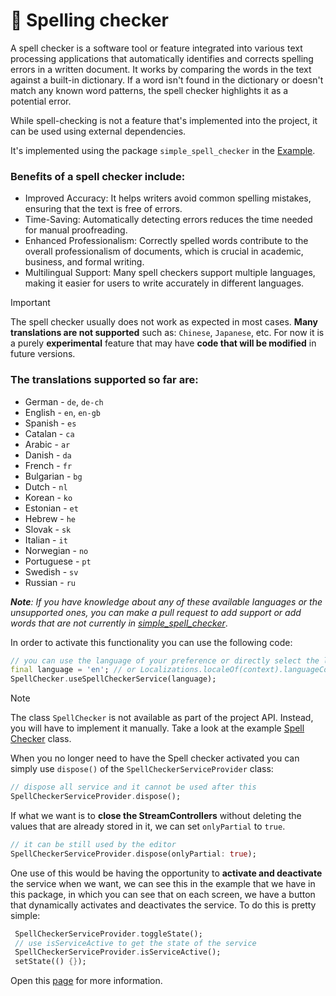 # 📝 Spelling checker

A spell checker is a software tool or feature integrated into various text processing applications that automatically identifies and corrects spelling errors in a written document. It works by comparing the words in the text against a built-in dictionary. If a word isn't found in the dictionary or doesn't match any known word patterns, the spell checker highlights it as a potential error.

While spell-checking is not a feature that's implemented into the project, it can be used using external dependencies.

It's implemented using the package `simple_spell_checker` in the [Example](../example/).

### Benefits of a spell checker include:

* Improved Accuracy: It helps writers avoid common spelling mistakes, ensuring that the text is free of errors.
* Time-Saving: Automatically detecting errors reduces the time needed for manual proofreading.
* Enhanced Professionalism: Correctly spelled words contribute to the overall professionalism of documents, which is crucial in academic, business, and formal writing.
* Multilingual Support: Many spell checkers support multiple languages, making it easier for users to write accurately in different languages.

> [!IMPORTANT]
> The spell checker usually does not work as expected in most cases. **Many translations are not supported** such as: `Chinese`, `Japanese`, etc. For now it is a purely **experimental** feature that may have **code that will be modified** in future versions.

### The translations supported so far are:

* German - `de`, `de-ch` 
* English - `en`, `en-gb`
* Spanish - `es`
* Catalan - `ca`
* Arabic - `ar`
* Danish - `da`
* French - `fr`
* Bulgarian - `bg`
* Dutch - `nl`
* Korean - `ko`
* Estonian - `et`
* Hebrew - `he`
* Slovak - `sk`
* Italian - `it`
* Norwegian - `no`
* Portuguese - `pt`
* Swedish - `sv`
* Russian - `ru`

_**Note**: If you have knowledge about any of these available languages or the unsupported ones, you can make a pull request to add support or add words that are not currently in [simple_spell_checker](https://github.com/CatHood0/simple_spell_checker)_.

In order to activate this functionality you can use the following code:

```dart
// you can use the language of your preference or directly select the language of the operating system
final language = 'en'; // or Localizations.localeOf(context).languageCode
SpellChecker.useSpellCheckerService(language);
```

> [!NOTE]
> The class `SpellChecker` is not available as part of the project API. Instead, you will have to implement it manually. Take a look at the example [Spell Checker](../example/lib/spell_checker/spell_checker.dart) class.

When you no longer need to have the Spell checker activated you can simply use `dispose()` of the `SpellCheckerServiceProvider` class:

```dart
// dispose all service and it cannot be used after this
SpellCheckerServiceProvider.dispose();
```

If what we want is to **close the StreamControllers** without deleting the values that are already stored in it, we can set `onlyPartial` to `true`.

```dart
// it can be still used by the editor
SpellCheckerServiceProvider.dispose(onlyPartial: true);
```

One use of this would be having the opportunity to **activate and deactivate** the service when we want, we can see this in the example that we have in this package, in which you can see that on each screen, we have a button that dynamically activates and deactivates the service. To do this is pretty simple:

```dart
 SpellCheckerServiceProvider.toggleState();
 // use isServiceActive to get the state of the service
 SpellCheckerServiceProvider.isServiceActive();
 setState(() {});
```

Open this [page](https://pub.dev/packages/simple_spell_checker) for more information.
